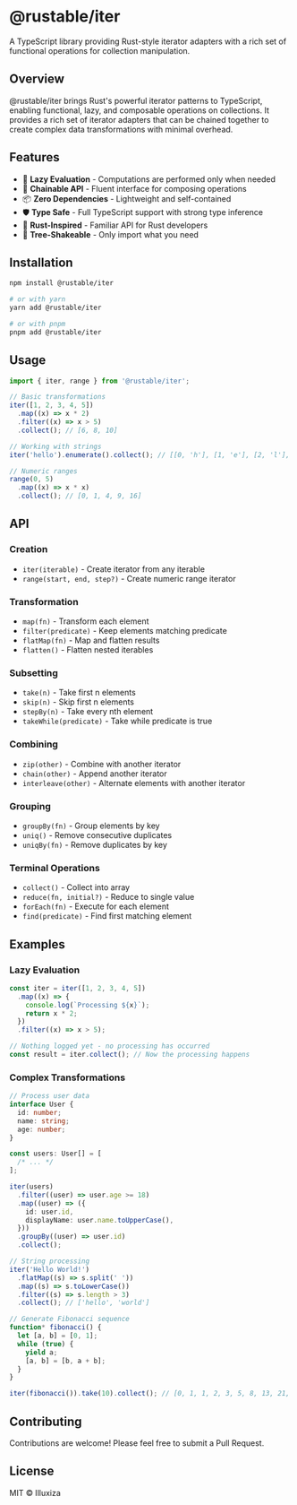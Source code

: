 # @rustable/iter

A TypeScript library providing Rust-style iterator adapters with a rich set of functional operations for collection manipulation.

## Overview

@rustable/iter brings Rust's powerful iterator patterns to TypeScript, enabling functional, lazy, and composable operations on collections. It provides a rich set of iterator adapters that can be chained together to create complex data transformations with minimal overhead.

## Features

- 🚀 **Lazy Evaluation** - Computations are performed only when needed
- 🔗 **Chainable API** - Fluent interface for composing operations
- 📦 **Zero Dependencies** - Lightweight and self-contained
- 🛡️ **Type Safe** - Full TypeScript support with strong type inference
- 🦀 **Rust-Inspired** - Familiar API for Rust developers
- 🎯 **Tree-Shakeable** - Only import what you need

## Installation

```bash
npm install @rustable/iter

# or with yarn
yarn add @rustable/iter

# or with pnpm
pnpm add @rustable/iter
```

## Usage

```typescript
import { iter, range } from '@rustable/iter';

// Basic transformations
iter([1, 2, 3, 4, 5])
  .map((x) => x * 2)
  .filter((x) => x > 5)
  .collect(); // [6, 8, 10]

// Working with strings
iter('hello').enumerate().collect(); // [[0, 'h'], [1, 'e'], [2, 'l'], [3, 'l'], [4, 'o']]

// Numeric ranges
range(0, 5)
  .map((x) => x * x)
  .collect(); // [0, 1, 4, 9, 16]
```

## API

### Creation

- `iter(iterable)` - Create iterator from any iterable
- `range(start, end, step?)` - Create numeric range iterator

### Transformation

- `map(fn)` - Transform each element
- `filter(predicate)` - Keep elements matching predicate
- `flatMap(fn)` - Map and flatten results
- `flatten()` - Flatten nested iterables

### Subsetting

- `take(n)` - Take first n elements
- `skip(n)` - Skip first n elements
- `stepBy(n)` - Take every nth element
- `takeWhile(predicate)` - Take while predicate is true

### Combining

- `zip(other)` - Combine with another iterator
- `chain(other)` - Append another iterator
- `interleave(other)` - Alternate elements with another iterator

### Grouping

- `groupBy(fn)` - Group elements by key
- `uniq()` - Remove consecutive duplicates
- `uniqBy(fn)` - Remove duplicates by key

### Terminal Operations

- `collect()` - Collect into array
- `reduce(fn, initial?)` - Reduce to single value
- `forEach(fn)` - Execute for each element
- `find(predicate)` - Find first matching element

## Examples

### Lazy Evaluation

```typescript
const iter = iter([1, 2, 3, 4, 5])
  .map((x) => {
    console.log(`Processing ${x}`);
    return x * 2;
  })
  .filter((x) => x > 5);

// Nothing logged yet - no processing has occurred
const result = iter.collect(); // Now the processing happens
```

### Complex Transformations

```typescript
// Process user data
interface User {
  id: number;
  name: string;
  age: number;
}

const users: User[] = [
  /* ... */
];

iter(users)
  .filter((user) => user.age >= 18)
  .map((user) => ({
    id: user.id,
    displayName: user.name.toUpperCase(),
  }))
  .groupBy((user) => user.id)
  .collect();

// String processing
iter('Hello World!')
  .flatMap((s) => s.split(' '))
  .map((s) => s.toLowerCase())
  .filter((s) => s.length > 3)
  .collect(); // ['hello', 'world']

// Generate Fibonacci sequence
function* fibonacci() {
  let [a, b] = [0, 1];
  while (true) {
    yield a;
    [a, b] = [b, a + b];
  }
}

iter(fibonacci()).take(10).collect(); // [0, 1, 1, 2, 3, 5, 8, 13, 21, 34]
```

## Contributing

Contributions are welcome! Please feel free to submit a Pull Request.

## License

MIT © Illuxiza
